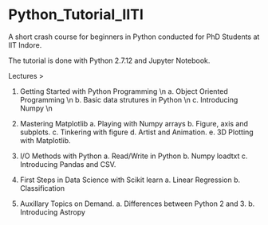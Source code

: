 # Python_Tutorial_IITI
A short crash course for beginners in Python conducted for PhD Students at IIT Indore.

The tutorial is done with Python 2.7.12 and Jupyter Notebook. 

Lectures >
1. Getting Started with Python Programming \n
   a. Object Oriented Programming \n
   b. Basic data strutures in Python \n
   c. Introducing Numpy \n

2. Mastering Matplotlib
   a. Playing with Numpy arrays
   b. Figure, axis and subplots.
   c. Tinkering with figure
   d. Artist and Animation.
   e. 3D Plotting with Matplotlib.

3. I/O Methods with Python
   a. Read/Write in Python
   b. Numpy loadtxt
   c. Introducing Pandas and CSV.

4. First Steps in Data Science with Scikit learn
   a. Linear Regression
   b. Classification

5. Auxillary Topics on Demand. 
   a. Differences between Python 2 and 3.
   b. Introducing Astropy
